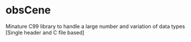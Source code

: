 # obsCene
Minature C99 library to handle a large number and variation of data types [Single header and C file based]
